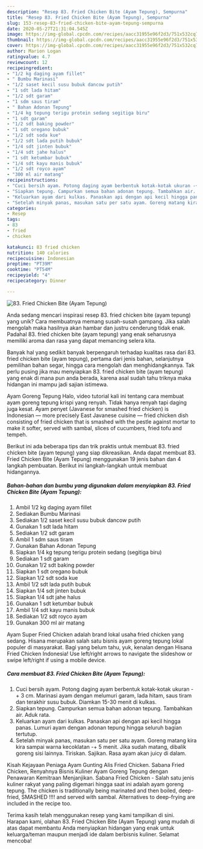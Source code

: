 ```yaml
---
description: "Resep 83. Fried Chicken Bite (Ayam Tepung), Sempurna"
title: "Resep 83. Fried Chicken Bite (Ayam Tepung), Sempurna"
slug: 153-resep-83-fried-chicken-bite-ayam-tepung-sempurna
date: 2020-05-27T21:31:04.545Z
image: https://img-global.cpcdn.com/recipes/aacc31955e96f2d3/751x532cq70/83-fried-chicken-bite-ayam-tepung-foto-resep-utama.jpg
thumbnail: https://img-global.cpcdn.com/recipes/aacc31955e96f2d3/751x532cq70/83-fried-chicken-bite-ayam-tepung-foto-resep-utama.jpg
cover: https://img-global.cpcdn.com/recipes/aacc31955e96f2d3/751x532cq70/83-fried-chicken-bite-ayam-tepung-foto-resep-utama.jpg
author: Marion Logan
ratingvalue: 4.7
reviewcount: 12
recipeingredient:
- "1/2 kg daging ayam fillet"
- " Bumbu Marinasi"
- "1/2 saset kecil susu bubuk dancow putih"
- "1 sdt lada hitam"
- "1/2 sdt garam"
- "1 sdm saus tiram"
- " Bahan Adonan Tepung"
- "1/4 kg tepung terigu protein sedang segitiga biru"
- "1 sdt garam"
- "1/2 sdt baking powder"
- "1 sdt oregano bubuk"
- "1/2 sdt soda kue"
- "1/2 sdt lada putih bubuk"
- "1/4 sdt jinten bubuk"
- "1/4 sdt jahe halus"
- "1 sdt ketumbar bubuk"
- "1/4 sdt kayu manis bubuk"
- "1/2 sdt royco ayam"
- "300 ml air matang"
recipeinstructions:
- "Cuci bersih ayam. Potong daging ayam berbentuk kotak-kotak ukuran -+ 3 cm. Marinasi ayam dengan melumuri garam, lada hitam, saus tiram dan terakhir susu bubuk. Diamkan 15-30 menit di kulkas."
- "Siapkan tepung. Campurkan semua bahan adonan tepung. Tambahkan air. Aduk rata."
- "Keluarkan ayam dari kulkas. Panaskan api dengan api kecil hingga panas. Lumuri ayam dengan adonan tepung hingga seluruh bagian tertutup."
- "Setelah minyak panas, masukan satu per satu ayam. Goreng matang kira kira sampai warna kecoklatan -+ 5 menit. Jika sudah matang, dibalik goreng sisi lainnya. Tiriskan. Sajikan. Rasa ayam akan juicy di dalam."
categories:
- Resep
tags:
- 83
- fried
- chicken

katakunci: 83 fried chicken 
nutrition: 140 calories
recipecuisine: Indonesian
preptime: "PT39M"
cooktime: "PT54M"
recipeyield: "4"
recipecategory: Dinner

---
```



![83. Fried Chicken Bite (Ayam Tepung)](https://img-global.cpcdn.com/recipes/aacc31955e96f2d3/751x532cq70/83-fried-chicken-bite-ayam-tepung-foto-resep-utama.jpg)

Anda sedang mencari inspirasi resep 83. fried chicken bite (ayam tepung) yang unik? Cara membuatnya memang susah-susah gampang. Jika salah mengolah maka hasilnya akan hambar dan justru cenderung tidak enak. Padahal 83. fried chicken bite (ayam tepung) yang enak seharusnya memiliki aroma dan rasa yang dapat memancing selera kita.

Banyak hal yang sedikit banyak berpengaruh terhadap kualitas rasa dari 83. fried chicken bite (ayam tepung), pertama dari jenis bahan, selanjutnya pemilihan bahan segar, hingga cara mengolah dan menghidangkannya. Tak perlu pusing jika mau menyiapkan 83. fried chicken bite (ayam tepung) yang enak di mana pun anda berada, karena asal sudah tahu triknya maka hidangan ini mampu jadi sajian istimewa.

Ayam Goreng Tepung Halo, video tutorial kali ini tentang cara membuat ayam goreng tepung krispi yang renyah. Tidak hanya renyah tapi daging juga kesat. Ayam penyet (Javanese for smashed fried chicken) is Indonesian — more precisely East Javanese cuisine — fried chicken dish consisting of fried chicken that is smashed with the pestle against mortar to make it softer, served with sambal, slices of cucumbers, fried tofu and tempeh.


Berikut ini ada beberapa tips dan trik praktis untuk membuat 83. fried chicken bite (ayam tepung) yang siap dikreasikan. Anda dapat membuat 83. Fried Chicken Bite (Ayam Tepung) menggunakan 19 jenis bahan dan 4 langkah pembuatan. Berikut ini langkah-langkah untuk membuat hidangannya.

<!--inarticleads1-->

##### Bahan-bahan dan bumbu yang digunakan dalam menyiapkan 83. Fried Chicken Bite (Ayam Tepung):

1. Ambil 1/2 kg daging ayam fillet
1. Sediakan  Bumbu Marinasi
1. Sediakan 1/2 saset kecil susu bubuk dancow putih
1. Gunakan 1 sdt lada hitam
1. Sediakan 1/2 sdt garam
1. Ambil 1 sdm saus tiram
1. Gunakan  Bahan Adonan Tepung
1. Siapkan 1/4 kg tepung terigu protein sedang (segitiga biru)
1. Sediakan 1 sdt garam
1. Gunakan 1/2 sdt baking powder
1. Siapkan 1 sdt oregano bubuk
1. Siapkan 1/2 sdt soda kue
1. Ambil 1/2 sdt lada putih bubuk
1. Siapkan 1/4 sdt jinten bubuk
1. Siapkan 1/4 sdt jahe halus
1. Gunakan 1 sdt ketumbar bubuk
1. Ambil 1/4 sdt kayu manis bubuk
1. Sediakan 1/2 sdt royco ayam
1. Gunakan 300 ml air matang


Ayam Super Fried Chicken adalah brand lokal usaha fried chicken yang sedang. Hisana merupakan salah satu bisnis ayam goreng tepung lokal populer di masyarakat. Bagi yang belum tahu, yuk, kenalan dengan Hisana Fried Chicken Indonesia! Use left/right arrows to navigate the slideshow or swipe left/right if using a mobile device. 

<!--inarticleads2-->

##### Cara membuat 83. Fried Chicken Bite (Ayam Tepung):

1. Cuci bersih ayam. Potong daging ayam berbentuk kotak-kotak ukuran -+ 3 cm. Marinasi ayam dengan melumuri garam, lada hitam, saus tiram dan terakhir susu bubuk. Diamkan 15-30 menit di kulkas.
1. Siapkan tepung. Campurkan semua bahan adonan tepung. Tambahkan air. Aduk rata.
1. Keluarkan ayam dari kulkas. Panaskan api dengan api kecil hingga panas. Lumuri ayam dengan adonan tepung hingga seluruh bagian tertutup.
1. Setelah minyak panas, masukan satu per satu ayam. Goreng matang kira kira sampai warna kecoklatan -+ 5 menit. Jika sudah matang, dibalik goreng sisi lainnya. Tiriskan. Sajikan. Rasa ayam akan juicy di dalam.


Kisah Kejayaan Peniaga Ayam Gunting Alis Fried Chicken. Sabana Fried Chicken, Renyahnya Bisnis Kuliner Ayam Goreng Tepung dengan Penawaran Kemitraan Menjanjikan. Sabana Fried Chicken - Salah satu jenis kuliner rakyat yang paling digemari hingga saat ini adalah ayam goreng tepung. The chicken is traditionally being marinated and then boiled, deep-fried, SMASHED !!!! and served with sambal. Alternatives to deep-frying are included in the recipe too. 

Terima kasih telah menggunakan resep yang kami tampilkan di sini. Harapan kami, olahan 83. Fried Chicken Bite (Ayam Tepung) yang mudah di atas dapat membantu Anda menyiapkan hidangan yang enak untuk keluarga/teman maupun menjadi ide dalam berbisnis kuliner. Selamat mencoba!
